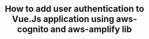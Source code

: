 ---
title: How to add user authentication to Vue.Js application using aws-cognito and aws-amplify lib
description: 'In this video we will discuss about how to add user authentication to our Vue.js application using aws cognito and aws amplify. <br/> we will first create our backend resources which is aws-cognito user pool for user management and then proceed exploring few out of the box authentication flow plugin available from aws-amplify framework and then finally we will explore aws amplify auth lib to control the visibility of the vue components depending upto user status .'
banner: './banner.png'
authorIds:
  - jagadish-allakanti
href: https://www.youtube.com/watch?v=5lqzYSrC3LQ
platforms:
  - vue
categories:
  - Authentication
---